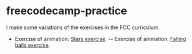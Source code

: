 # freecodecamp-practice
 I make some variations of the exercises in the FCC curriculum.

- Exercise of animation: [Stars exercise](../../blob/master/exercise-stars-animation).
-- Exercise of animation: [Falling balls exercise](../../blob/master/exercise-balls-animation).

